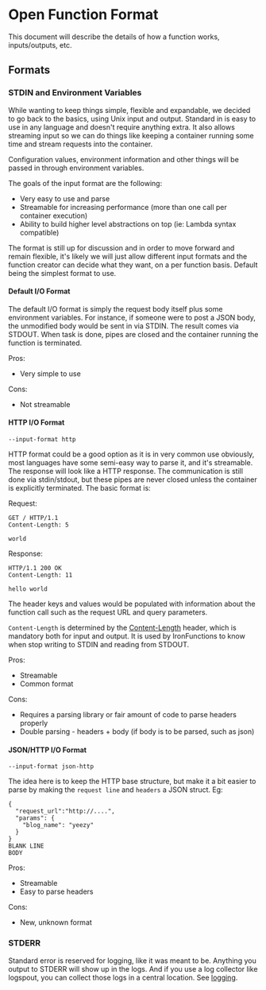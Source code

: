 # Open Function Format

This document will describe the details of how a function works, inputs/outputs, etc.

## Formats

### STDIN and Environment Variables

While wanting to keep things simple, flexible and expandable, we decided to go back to the basics, using Unix input and output. Standard in is easy to use in any language and doesn't require anything extra. It also allows streaming input so we can do things like keeping a container running some time and stream requests into the container.

Configuration values, environment information and other things will be passed in through environment variables.

The goals of the input format are the following:

* Very easy to use and parse
* Streamable for increasing performance (more than one call per container execution)
* Ability to build higher level abstractions on top (ie: Lambda syntax compatible)

The format is still up for discussion and in order to move forward and remain flexible, it's likely we will just allow different input formats and the function creator can decide what they want, on a per function basis. Default being the simplest format to use.

#### Default I/O Format

The default I/O format is simply the request body itself plus some environment variables. For instance, if someone were to post a JSON body, the unmodified body would be sent in via STDIN. The result comes via STDOUT. When task is done, pipes are closed and the container running the function is terminated.

Pros:

* Very simple to use

Cons:

* Not streamable

#### HTTP I/O Format

`--input-format http`

HTTP format could be a good option as it is in very common use obviously, most languages have some semi-easy way to parse it, and it's streamable. The response will look like a HTTP response. The communication is still done via stdin/stdout, but these pipes are never closed unless the container is explicitly terminated. The basic format is:

Request:
```
GET / HTTP/1.1
Content-Length: 5

world
```

Response:
```
HTTP/1.1 200 OK
Content-Length: 11

hello world
```

The header keys and values would be populated with information about the function call such as the request URL and query parameters.

`Content-Length` is determined by the [Content-Length](https://tools.ietf.org/html/rfc7230#section-3.3.3) header, which is mandatory both for input and output. It is used by IronFunctions to know when stop writing to STDIN and reading from STDOUT.

Pros:

* Streamable
* Common format

Cons:

* Requires a parsing library or fair amount of code to parse headers properly
* Double parsing - headers + body (if body is to be parsed, such as json)

#### JSON/HTTP I/O Format

`--input-format json-http`

The idea here is to keep the HTTP base structure, but make it a bit easier to parse by making the `request line` and `headers` a JSON struct.
Eg:

```
{
  "request_url":"http://....",
  "params": {
    "blog_name": "yeezy"
  }
}
BLANK LINE
BODY
```

Pros:

* Streamable
* Easy to parse headers

Cons:

* New, unknown format

### STDERR

Standard error is reserved for logging, like it was meant to be. Anything you output to STDERR will show up in the logs. And if you use a log
collector like logspout, you can collect those logs in a central location. See [logging](logging.md).
